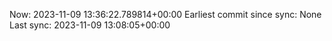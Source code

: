Now: 2023-11-09 13:36:22.789814+00:00 Earliest commit since sync: None Last sync: 2023-11-09 13:08:05+00:00
